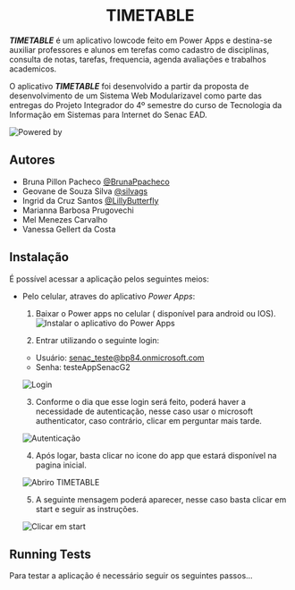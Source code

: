 <h1 align="center"> TIMETABLE </h1>

**_TIMETABLE_** é um aplicativo lowcode feito em Power Apps e destina-se auxiliar professores e alunos em terefas como cadastro de disciplinas, consulta de notas, tarefas, frequencia, agenda avaliações e trabalhos academicos.

O aplicativo **_TIMETABLE_** foi desenvolvido a partir da proposta de desenvolvimento de um Sistema Web Modularizavel como parte das entregas do Projeto Integrador do 4º semestre do curso de Tecnologia da Informação em Sistemas para Internet do Senac EAD.

![Powered by](https://img.shields.io/badge/Power%20Apps-742774.svg?style=for-the-badge&logo=Power-Apps&logoColor=white)

## Autores

- Bruna Pillon Pacheco [@BrunaPpacheco](https://github.com/BrunaPpacheco)
- Geovane de Souza Silva [@silvags](https://github.com/silvags)
- Ingrid da Cruz Santos [@LillyButterfly](https://github.com/LillyButterfly)
- Marianna Barbosa Prugovechi
- Mel Menezes Carvalho
- Vanessa Gellert da Costa

## Instalação

É possível acessar a aplicação pelos seguintes meios: 


* Pelo celular, atraves do aplicativo _Power Apps_:
  1. Baixar o Power apps no celular ( disponível para android ou IOS).
  ![Instalar o aplicativo do Power Apps](https://user-images.githubusercontent.com/59966478/224584701-da535ae6-9396-4587-a221-77fb0075dd7e.png)
  
  2. Entrar utilizando o seguinte login: 
    - Usuário: senac_teste@bp84.onmicrosoft.com
    - Senha: testeAppSenacG2
    
  ![Login](https://user-images.githubusercontent.com/59966478/224584796-5c384e23-1b06-4bad-bb61-89df1ec0c8f1.png)
  
  3. Conforme o dia que esse login será feito, poderá haver a necessidade de autenticação, nesse caso usar o microsoft authenticator, caso contrário, clicar em perguntar mais tarde.
  
  ![Autenticação](https://user-images.githubusercontent.com/59966478/224584868-1ae11317-6c58-4c63-b0c2-5469c5812da6.png)
  
  4. Após logar, basta clicar no icone do app que estará disponível na pagina inicial.

  ![Abriro TIMETABLE](https://user-images.githubusercontent.com/59966478/224585033-6a151fac-474f-4a84-87e4-b1768006c2cc.png)
  
  5. A seguinte mensagem poderá aparecer, nesse caso basta clicar em start e seguir as instruções.
  
  ![Clicar em start](https://user-images.githubusercontent.com/59966478/224585093-92c3d2ef-cbe9-41cd-b981-0c8f9284fd9a.png)

## Running Tests

Para testar a aplicação é necessário seguir os seguintes passos...
